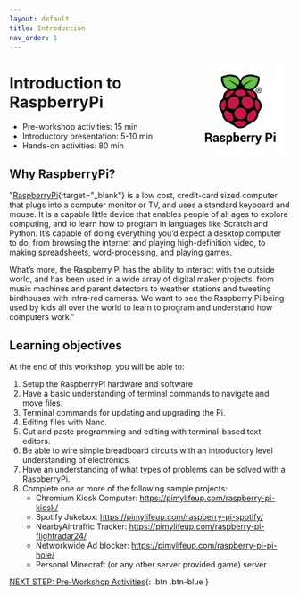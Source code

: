 ```yaml
---
layout: default
title: Introduction 
nav_order: 1
---
```


<img src="images/Pi-logo.jpeg" style="float:right;width:180px;" alt="image description">

# Introduction to RaspberryPi

- Pre-workshop activities: 15 min 
- Introductory presentation: 5-10 min
- Hands-on activities: 80 min

## Why RaspberryPi? 

"[RaspberryPi](https://www.raspberrypi.com){:target="_blank"} is a low cost, credit-card sized computer that plugs into a computer monitor or TV, and uses a standard keyboard and mouse. It is a capable little device that enables people of all ages to explore computing, and to learn how to program in languages like Scratch and Python. It’s capable of doing everything you’d expect a desktop computer to do, from browsing the internet and playing high-definition video, to making spreadsheets, word-processing, and playing games.

What’s more, the Raspberry Pi  has the ability to interact with the outside world, and has been used in a wide array of digital maker projects, from music machines and parent detectors to weather stations and tweeting birdhouses with infra-red cameras. We want to see the Raspberry Pi being used by kids all over the world to learn to program and understand how computers work."

## Learning objectives

At the end of this workshop, you will be able to:

1. Setup the RaspberryPi hardware and software 
2. Have a basic understanding of terminal commands to navigate and move files.
3. Terminal commands for updating and upgrading the Pi. 
4. Editing files with Nano.
5. Cut and paste programming and editing with terminal-based text editors.
6. Be able to wire simple breadboard circuits with an introductory level understanding of electronics.
7. Have an understanding of what types of problems can be solved with a RaspberryPi.
9. Complete one or more of the following sample projects:
   - Chromium Kiosk Computer: https://pimylifeup.com/raspberry-pi-kiosk/
   - Spotify Jukebox: https://pimylifeup.com/raspberry-pi-spotify/
   - NearbyAirtraffic Tracker: https://pimylifeup.com/raspberry-pi-flightradar24/
   - Networkwide Ad blocker: https://pimylifeup.com/raspberry-pi-pi-hole/
   - Personal Minecraft (or any other server provided game) server

 
[NEXT STEP: Pre-Workshop Activities](pre-workshop.html){: .btn .btn-blue }
